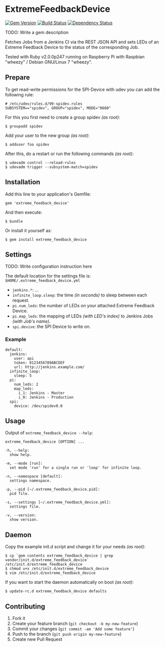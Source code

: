 # ExtremeFeedbackDevice

[![Gem Version](https://badge.fury.io/rb/extreme_feedback_device.png)](http://badge.fury.io/rb/extreme_feedback_device)
[![Build Status](https://travis-ci.org/taktsoft/extreme_feedback_device.png)](https://travis-ci.org/taktsoft/extreme_feedback_device)
[![Dependency Status](https://gemnasium.com/taktsoft/extreme_feedback_device.svg)](https://gemnasium.com/taktsoft/extreme_feedback_device)

TODO: Write a gem description

Fetches Jobs from a Jenkins CI via the REST JSON API and sets LEDs of an Extreme Feedback Device to the status of the corresponding Job.

Tested with Ruby v2.0.0p247 running on Raspberry Pi with Raspbian "wheezy" / Debian GNU/Linux 7 "wheezy".

## Prepare

To get read-write permissions for the SPI-Device with udev you can add the following rule:

    # /etc/udev/rules.d/99-spidev.rules
    SUBSYSTEM=="spidev", GROUP="spidev", MODE="0660"

For this you first need to create a group spidev _(as root)_:

    $ groupadd spidev

Add your user to the new group _(as root)_:

    $ adduser foo spidev

After this, do a restart or run the following commands _(as root)_:

    $ udevadm control --reload-rules
    $ udevadm trigger --subsystem-match=spidev

## Installation

Add this line to your application's Gemfile:

    gem 'extreme_feedback_device'

And then execute:

    $ bundle

Or install it yourself as:

    $ gem install extreme_feedback_device

## Settings

TODO: Write configuration instruction here

The default location for the settings file is: `$HOME/.extreme_feedback_device.yml`

* `jenkins.*`: ...
* `infinite_loop.sleep`: the time _(in seconds)_ to sleep between each request.
* `pi.num_leds`: the number of LEDs on your attached Extreme Feedback Device.
* `pi.map_leds`: the mapping of LEDs _(with LED's index)_ to Jenkins Jobs _(with Job's name)_.
* `spi.devive`: the SPI Device to write on.

### Example

    default:
      jenkins:
        user: api
        token: 0123456789ABCDEF
        url: http://jenkins.example.com/
      infinite_loop:
        sleep: 5
      pi:
        num_leds: 2
        map_leds:
          i_1: Jenkins - Master
          i_0: Jenkins - Production
      spi:
        device: /dev/spidev0.0

## Usage

Output of `extreme_feedback_device --help`:

    extreme_feedback_device [OPTION] ...

    -h, --help:
      show help.

    -m, --mode [run]:
      set mode 'run' for a single run or 'loop' for infinite loop.

    -n, --namespace [default]:
      settings namespace.

    -p, --pid [~/.extreme_feedback_device.pid]:
      pid file.

    -s, --settings [~/.extreme_feedback_device.yml]:
      settings file.

    -v, --version:
      show version.

## Daemon

Copy the example init.d script and change it for your needs _(as root)_:

    $ cp `gem contents extreme_feedback_device | grep vendor/init.d/extreme_feedback_device` /etc/init.d/extreme_feedback_device
    $ chmod u+x /etc/init.d/extreme_feedback_device
    $ vim /etc/init.d/extreme_feedback_device

If you want to start the daemon automatically on boot _(as root)_:

    $ update-rc.d extreme_feedback_device defaults

## Contributing

1. Fork it
2. Create your feature branch (`git checkout -b my-new-feature`)
3. Commit your changes (`git commit -am 'Add some feature'`)
4. Push to the branch (`git push origin my-new-feature`)
5. Create new Pull Request
